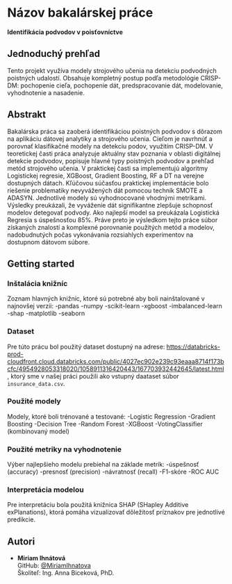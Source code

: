 # Názov bakalárskej práce
**Identifikácia podvodov v poisťovníctve**

## Jednoduchý prehľad  
Tento projekt využíva modely strojového učenia na detekciu podvodných poistných udalostí. Obsahuje kompletný postup podľa metodológie CRISP-DM: pochopenie cieľa, pochopenie dát, predspracovanie dát, modelovanie, vyhodnotenie a nasadenie.

## Abstrakt  
Bakalárska práca sa zaoberá identifikáciou poistných podvodov s dôrazom na aplikáciu dátovej analytiky a strojového učenia. Cieľom je navrhnúť a porovnať klasifikačné modely na detekciu podov, využitím CRISP-DM. V teoretickej časti práca analyzuje aktuálny stav poznania v oblasti digitálnej detekcie podvodov, popisuje hlavné typy poistných podvodov a prehľad metód strojového učenia. V praktickej časti sa implementujú algoritmy Logistickej regresie, XGBoost, Gradient Boosting, RF a DT na verejne dostupných dátach. Kľúčovou súčasťou praktickej implementácie bolo riešenie problematiky nevyvážených dát pomocou techník SMOTE a ADASYN. Jednotlivé modely sú vyhodnocované vhodnými metrikami. Výsledky preukázali, že vyváženie dát signifikantne zlepšuje schopnosť modelov detegovať podvody. Ako najlepší model sa preukázala Logistická Regresia s úspešnosťou 85%. Práve preto je výsledkom tejto práce súbor získaných znalostí a komplexné porovnanie použitých metód a modelov, nadobudnutých počas vykonávania rozsiahlych experimentov na dostupnom dátovom súbore.

## Getting started 

### Inštalácia knižníc
Zoznam hlavných knižníc, ktoré sú potrebné aby boli nainštalované v najnovšej verzii:
-pandas
-numpy 
-scikit-learn
-xgboost
-imbalanced-learn
-shap
-matplotlib
-seaborn

### Dataset
Pre túto prácu bol použitý dataset dostupný na adrese: https://databricks-prod-cloudfront.cloud.databricks.com/public/4027ec902e239c93eaaa8714f173bcfc/4954928053318020/1058911316420443/167703932442645/latest.html , ktorý sme v našej práci použili ako vstupný daataset súbor `insurance_data.csv`. 

### Použité modely
Modely, ktoré boli trénované a testované:
-Logistic Regression
-Gradient Boosting
-Decision Tree
-Random Forest
-XGBoost
-VotingClassifier (kombinovaný model)

### Použité metriky na vyhodnotenie
Výber najlepšieho modelu prebiehal na základe metrík:
-úspešnosť (accuracy)
-presnosť (precision)
-návratnosť (recall)
-F1-skóre
-ROC AUC

### Interpretácia modelou
Pre interpretáciu bola použitá knižnica SHAP (SHapley Additive exPlanations), ktorá pomáha vizualizovať dôležitosť príznakov pre jednotlivé predikcie.

## Autori  
- **Miriam Ihnátová**  
  GitHub: [@MiriamIhnatova](https://github.com/MiriamIhnatova)  
  Školiteľ: Ing. Anna Biceková, PhD.
